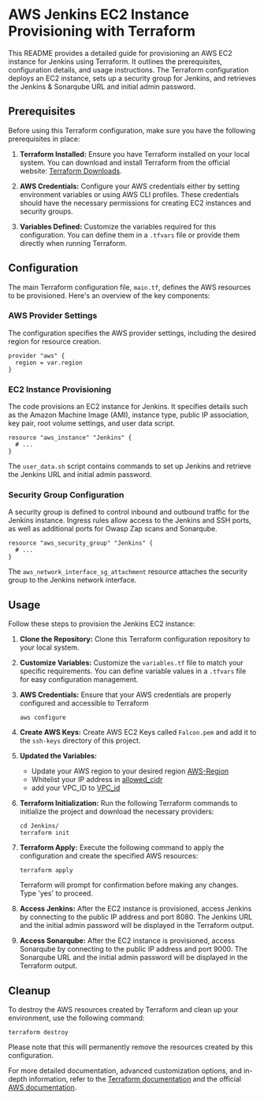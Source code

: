 # AWS Jenkins EC2 Instance Provisioning with Terraform

This README provides a detailed guide for provisioning an AWS EC2 instance for Jenkins using Terraform. It outlines the prerequisites, configuration details, and usage instructions. The Terraform configuration deploys an EC2 instance, sets up a security group for Jenkins, and retrieves the Jenkins & Sonarqube URL and initial admin password. 

## Prerequisites

Before using this Terraform configuration, make sure you have the following prerequisites in place:

1. **Terraform Installed:** Ensure you have Terraform installed on your local system. You can download and install Terraform from the official website: [Terraform Downloads](https://www.terraform.io/downloads.html).

2. **AWS Credentials:** Configure your AWS credentials either by setting environment variables or using AWS CLI profiles. These credentials should have the necessary permissions for creating EC2 instances and security groups.

3. **Variables Defined:** Customize the variables required for this configuration. You can define them in a `.tfvars` file or provide them directly when running Terraform.

## Configuration

The main Terraform configuration file, `main.tf`, defines the AWS resources to be provisioned. Here's an overview of the key components:

### AWS Provider Settings

The configuration specifies the AWS provider settings, including the desired region for resource creation.

```hcl
provider "aws" {
  region = var.region
}
```

### EC2 Instance Provisioning

The code provisions an EC2 instance for Jenkins. It specifies details such as the Amazon Machine Image (AMI), instance type, public IP association, key pair, root volume settings, and user data script.

```hcl
resource "aws_instance" "Jenkins" {
  # ...
}
```

The `user_data.sh` script contains commands to set up Jenkins and retrieve the Jenkins URL and initial admin password.

### Security Group Configuration

A security group is defined to control inbound and outbound traffic for the Jenkins instance. Ingress rules allow access to the Jenkins and SSH ports, as well as additional ports for Owasp Zap scans and Sonarqube.

```hcl
resource "aws_security_group" "Jenkins" {
  # ...
}
```

The `aws_network_interface_sg_attachment` resource attaches the security group to the Jenkins network interface.

## Usage

Follow these steps to provision the Jenkins EC2 instance:

1. **Clone the Repository:** Clone this Terraform configuration repository to your local system.

2. **Customize Variables:** Customize the `variables.tf` file to match your specific requirements. You can define variable values in a `.tfvars` file for easy configuration management.
3. **AWS Credentials:** Ensure that your AWS credentials are properly configured and accessible to Terraform 
   
     ```shell 
    aws configure 
    ```


5. **Create AWS Keys:** Create AWS EC2 Keys called ```Falcon.pem``` and add it to the ```ssh-keys``` directory of this project.

6. **Updated the Variables:**

   - Update your AWS region to your desired region [AWS-Region](https://github.com/IntelliBridge/Falcon-IaC/blob/4decb21e599869fe9eb80691e1d686e02b89bc33/Jenkins/variables.tf#L5)
   - Whitelist your IP address in [allowed_cidr](https://github.com/IntelliBridge/Falcon-IaC/blob/917b27ebff35f2dcc13fab56195f16d2121202c5/Jenkins/variables.tf#L36)
   - add your VPC_ID to [VPC_id](https://github.com/IntelliBridge/Falcon-IaC/blob/917b27ebff35f2dcc13fab56195f16d2121202c5/Jenkins/variables.tf#L42)

8. **Terraform Initialization:** Run the following Terraform commands to initialize the project and download the necessary providers:

   ```shell
   cd Jenkins/
   terraform init
   ```

9. **Terraform Apply:** Execute the following command to apply the configuration and create the specified AWS resources:

   ```shell
   terraform apply
   ```

   Terraform will prompt for confirmation before making any changes. Type 'yes' to proceed.

10. **Access Jenkins:** After the EC2 instance is provisioned, access Jenkins by connecting to the public IP address and port 8080. The Jenkins URL and the initial admin password will be displayed in the Terraform output.
11. **Access Sonarqube:** After the EC2 instance is provisioned, access Sonarqube by connecting to the public IP address and port 9000. The Sonarqube URL and the initial admin password will be displayed in the Terraform output.

## Cleanup

To destroy the AWS resources created by Terraform and clean up your environment, use the following command:

```shell
terraform destroy
```

Please note that this will permanently remove the resources created by this configuration.


For more detailed documentation, advanced customization options, and in-depth information, refer to the [Terraform documentation](https://www.terraform.io/docs/index.html) and the official [AWS documentation](https://aws.amazon.com/documentation/).
